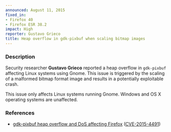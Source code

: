 ```yaml
---
announced: August 11, 2015
fixed_in:
- Firefox 40
- Firefox ESR 38.2
impact: High
reporter: Gustavo Grieco
title: Heap overflow in gdk-pixbuf when scaling bitmap images
---
```


<h3>Description</h3>

<p>Security researcher <strong>Gustavo Grieco</strong> reported a heap overflow
in <code>gdk-pixbuf</code> affecting Linux systems using Gnome. This issue is
triggered by the scaling of a malformed bitmap format image and results in a
potentially exploitable crash.
</p>

<p class="note">This issue only affects Linux systems running Gnome. Windows and
OS X operating systems are unaffected.</p>

<h3>References</h3>

<ul>
  <li><a href="https://bugzilla.mozilla.org/show_bug.cgi?id=1184009">
        gdk-pixbuf heap overflow and DoS affecting Firefox</a>
(<a href="http://cve.mitre.org/cgi-bin/cvename.cgi?name=CVE-2015-4491"
class="ex-ref">CVE-2015-4491</a>)</li>
</ul>



